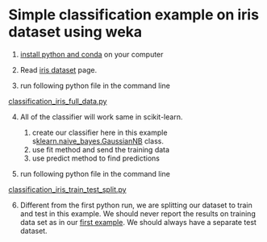 
# Simple classification example on iris dataset using weka

1. [install python and conda](../installation-python-conda.md) on your computer

2. Read [iris dataset](iris.md) page.


3. run following python file in the command line

[classification_iris_full_data.py](classification_iris_full_data.py)


4. All of the classifier will work same in scikit-learn.

	1. create our classifier here in this example s[klearn.naive_bayes.GaussianNB](https://scikit-learn.org/stable/modules/generated/sklearn.naive_bayes.GaussianNB.html) class.
	2. use fit method and send the training data
	3. use predict method to find predictions

5. run following python file in the command line

[classification_iris_train_test_split.py](classification_iris_train_test_split.py)


6. Different from the first python run, we are splitting our dataset to train and test in this example.
We should never report the results on training data set as in our [first example](classification_iris_full_data.py).
We should always have a separate test dataset.

